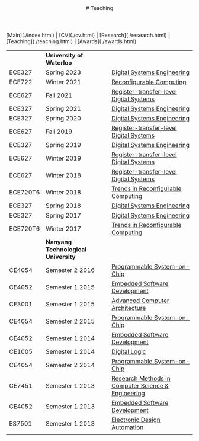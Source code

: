 <div class="wrapper">

<!-- Compilation Instructions
pandoc teaching.md -s -c stylesheets/styles.css -o teaching.html --metadata pagetitle="Teaching"
-->

<header>
# Teaching
</header>

<section>
[Main](./index.html) | [CV](./cv.html) | [Research](./research.html) | [Teaching](./teaching.html) | [Awards](./awards.html) <br>
	
| | | |
|:--|:--|:--|
|  | **University of Waterloo** |
|ECE327 | Spring 2023 | [Digital Systems Engineering](https://piazza.com/class/lh9ev5oetsb1i) 
|ECE722 | Winter 2021 | [Reconfigurable Computing](https://piazza.com/class/kjiwua8nzacs7)
|ECE627 | Fall 2021 | [Register-transfer-level Digital Systems](https://piazza.com/class/kta3qgr34fh25v) 
|ECE327 | Spring 2021 | [Digital Systems Engineering](https://piazza.com/class/ko00c644lz71aw) 
|ECE327 | Spring 2020 | [Digital Systems Engineering](https://piazza.com/class/k8qztz9qc4q5k0) 
|ECE627 | Fall 2019 | [Register-transfer-level Digital Systems](https://learn.uwaterloo.ca/d2l/home/487650) 
|ECE327 | Spring 2019 | [Digital Systems Engineering](https://learn.uwaterloo.ca/d2l/home/459397) 
|ECE627 | Winter 2019 | [Register-transfer-level Digital Systems](https://learn.uwaterloo.ca/d2l/home/434743) 
|ECE627 | Winter 2018 | [Register-transfer-level Digital Systems](https://piazza.com/class/jbp42stksst10c) 
|ECE720T6 | Winter 2018 | [Trends in Reconfigurable Computing](https://piazza.com/class/jbp4cp74tof6bp) 
|ECE327 | Spring 2018 | [Digital Systems Engineering](https://learn.uwaterloo.ca/d2l/home/387453) 
|ECE327 | Spring 2017 | [Digital Systems Engineering](https://piazza.com/class/j1s41dc1hkd1yq) 
|ECE720T6 | Winter 2017 | [Trends in Reconfigurable Computing](https://uwaterloo.ca/electrical-computer-engineering/current-graduate-students/courses/winter-2017-courses/ece-720-topic-6-winter-2017) 
| | **Nanyang Technological University** |
|CE4054 | Semester 2 2016 | [Programmable System-on-Chip](http://codeventure.sce.ntu.edu.sg/teaching/2016/ce4054_psoc/index.html) 
|CE4052 | Semester 1 2015 | [Embedded Software Development](http://codeventure.sce.ntu.edu.sg/teaching/2015/ce4052_embsysdev/index.html) 
|CE3001 | Semester 1 2015 | [Advanced Computer Architecture](http://codeventure.sce.ntu.edu.sg/teaching/2015/ce3001_advcomparch/index.html) 
|CE4054 | Semester 2 2015 | [Programmable System-on-Chip](http://codeventure.sce.ntu.edu.sg/teaching/2015/ce4054_psoc/index.html) 
|CE4052 | Semester 1 2014 | [Embedded Software Development](http://codeventure.sce.ntu.edu.sg/teaching/2014/ce4052_embsysdev/index.html) 
|CE1005 | Semester 1 2014 | [Digital Logic](http://codeventure.sce.ntu.edu.sg/teaching/2014/ce1005_digital_logic/index.html) 
|CE4054 | Semester 2 2014 | [Programmable System-on-Chip](http://yarvard.sce.ntu.edu.sg/teaching/2014/ce4054_psoc/index.html) 
|CE7451 | Semester 1 2013 | [Research Methods in Computer Science & Engineering](http://yarvard.sce.ntu.edu.sg/teaching/2013/ce7451_resmeth/index.html) 
|CE4052 | Semester 1 2013 | [Embedded Software Development](http://yarvard.sce.ntu.edu.sg/teaching/2013/ce4052_embsysdev/index.html) 
|ES7501 | Semester 1 2013 | [Electronic Design Automation](http://yarvard.sce.ntu.edu.sg/teaching/2013/es7501_eda/index.html) 
| | |
</section>

</div>

<!-- Google tag (gtag.js) -->
<script async src="https://www.googletagmanager.com/gtag/js?id=G-L5JLNXPW8C"></script>
<script>
  window.dataLayer = window.dataLayer || [];
  function gtag(){dataLayer.push(arguments);}
  gtag('js', new Date());

  gtag('config', 'G-L5JLNXPW8C');
</script>
